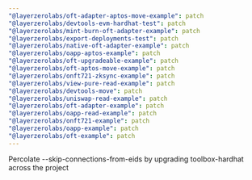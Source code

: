 ```yaml
---
"@layerzerolabs/oft-adapter-aptos-move-example": patch
"@layerzerolabs/devtools-evm-hardhat-test": patch
"@layerzerolabs/mint-burn-oft-adapter-example": patch
"@layerzerolabs/export-deployments-test": patch
"@layerzerolabs/native-oft-adapter-example": patch
"@layerzerolabs/oapp-aptos-example": patch
"@layerzerolabs/oft-upgradeable-example": patch
"@layerzerolabs/oft-aptos-move-example": patch
"@layerzerolabs/onft721-zksync-example": patch
"@layerzerolabs/view-pure-read-example": patch
"@layerzerolabs/devtools-move": patch
"@layerzerolabs/uniswap-read-example": patch
"@layerzerolabs/oft-adapter-example": patch
"@layerzerolabs/oapp-read-example": patch
"@layerzerolabs/onft721-example": patch
"@layerzerolabs/oapp-example": patch
"@layerzerolabs/oft-example": patch
---
```


Percolate --skip-connections-from-eids by upgrading toolbox-hardhat across the project
